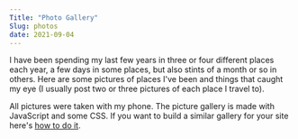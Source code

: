 ```yaml
---
Title: "Photo Gallery"
Slug: photos
date: 2021-09-04
---
```


<div>
    <p>I have been spending my last few years in three or four different places each year, a few days in some places, but also stints of a month or so in others. Here are some pictures of places I've been and things that caught my eye (I usually post two or three pictures of each place I travel to). </p>    
    <p>All pictures were taken with my phone. The picture gallery is made with JavaScript and some CSS. If you want to build a similar gallery for your site here's <a href="/project/photos/">how to do it</a>.</p>
    <br />
    <p id="pix"></p>
</div>

<script src="/js/pix.js"></script>
